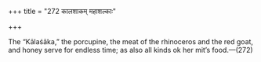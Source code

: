+++
title = "272 कालशाकम् महाशल्काः"

+++

The “Kālaśāka,” the porcupine, the meat of the rhinoceros and the red goat, and honey serve for endless time; as also all kinds ok her mit’s food.—(272)